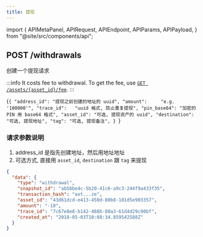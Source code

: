 ```yaml
---
title: 提现
---
```


import {
  APIMetaPanel,
  APIRequest,
  APIEndpoint,
  APIParams,
  APIPayload,
} from "@site/src/components/api";

## POST /withdrawals

创建一个提现请求

:::info
It costs fee to withdrawal. To get the fee, use [`GET /assets/{asset_id}/fee`](/zh-CN/docs/api/assets/fee).
:::

<APIEndpoint url="/withdrawals" />

<APIMetaPanel scope="Authorized" scopeNote="" />

<APIPayload>{`{
  "address_id": "提现之前创建的地址的 uuid",
  "amount":     "e.g. '100000'",
  "trace_id":   "uuid 格式, 防止重复提现",
  "pin_base64": "加密的 PIN 用 base64 格式",
  "asset_id": "可选, 提现资产的 uuid",
  "destination": "可选, 提现地址",
  "tag": "可选, 提现备注",
}
`}</APIPayload>

### 请求参数说明

1. address_id 是指先创建地址，然后用地址地址
2. 可选方式, 直接用 `asset_id`, `destination` 跟 `tag` 来提现

<APIRequest
  title="Request to withdrawal"
  method="POST"
  url='/withdrawals --data &apos;{"amount":"100","address_id":"43d61dcd-e413-450d-80b8-101d5e903357","pin":"xDcSiAsvsekYpnxEShqLgecvQ4GhP7o660nOodK9BG7k+xsszxO56Yg6DQLWtOek","trace_id":"ca90fd5b-e047-4a66-affa-2b40f026b165"}&apos;'
/>

```json title="Response"
{
  "data": {
    "type": "withdrawal",
    "snapshot_id": "ab56be4c-5b20-41c6-a9c3-244f9a433f35",
    "transaction_hash": "axt...ze",
    "asset_id": "43d61dcd-e413-450d-80b8-101d5e903357",
    "amount": "-10",
    "trace_id": "7c67e8e8-b142-488b-80a3-61d4d29c90bf",
    "created_at": "2018-05-03T10:08:34.859542588Z"
  }
}
```
